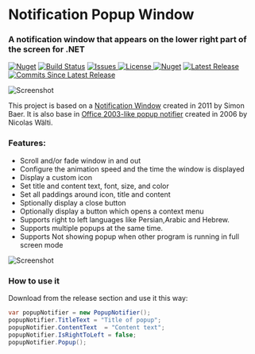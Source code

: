 # Notification Popup Window
### A notification window that appears on the lower right part of the screen for .NET

   [![Nuget](https://img.shields.io/nuget/dt/LiorBanai.NotificationWindow)](https://www.nuget.org/packages/LiorBanai.NotificationWindow/) [![Build Status](https://liorbanai.visualstudio.com/Notification-Window/_apis/build/status/LiorBanai.Notification-Popup-Window?branchName=master)](https://liorbanai.visualstudio.com/Notification-Window/_build/latest?definitionId=5&branchName=master)
<a href="https://github.com/LiorBanai/Notification-Popup-Window/issues">
    <img src="https://img.shields.io/github/issues/LiorBanai/Notification-Popup-Window"  alt="Issues"/>
</a>
<a href="https://github.com/LiorBanai/Notification-Popup-Window/blob/master/LICENSE">
    <img src="https://img.shields.io/github/license/LiorBanai/Notification-Popup-Window"  alt="License"/>
</a>
   [![Nuget](https://img.shields.io/nuget/v/LiorBanai.NotificationWindow)](https://www.nuget.org/packages/LiorBanaI.NotificationWindow/)
<a href="https://github.com/LiorBanai/Notification-Popup-Window/releases"> 
    <img src="https://img.shields.io/github/v/release/LiorBanai/Notification-Popup-Window"  alt="Latest Release"/>
</a> 
 <a href="https://github.com/LiorBanai/Notification-Popup-Window/compare/V1.0.0...master">
    <img src="https://img.shields.io/github/commits-since/LiorBanai/Notification-Popup-Window/latest"  alt="Commits Since Latest Release"/>
</a>
       



![Screenshot](Screenshots/example1.png)

This project is based on a [Notification Window](http://www.codeproject.com/Articles/277584/Notification-Window) created in 2011 by Simon Baer. It is also base in [Office 2003-like popup notifier](http://www.codeproject.com/Articles/13547/An-Office-like-popup-notifier) created in 2006 by Nicolas Wälti.

### Features:
- Scroll and/or fade window in and out
- Configure the animation speed and the time the window is displayed
- Display a custom icon
- Set title and content text, font, size, and color
- Set all paddings around icon, title and content
- Sptionally display a close button
- Optionally display a button which opens a context menu
- Supports right to left languages like Persian,Arabic and Hebrew.
- Supports multiple popups at the same time.
- Supports Not showing popup when other program is running in full screen mode

![Screenshot](Screenshots/example2.png)

### How to use it
Download from the release section and use it this way:
```cs
var popupNotifier = new PopupNotifier();
popupNotifier.TitleText = "Title of popup";
popupNotifier.ContentText  = "Content text";
popupNotifier.IsRightToLeft = false;
popupNotifier.Popup();


```
